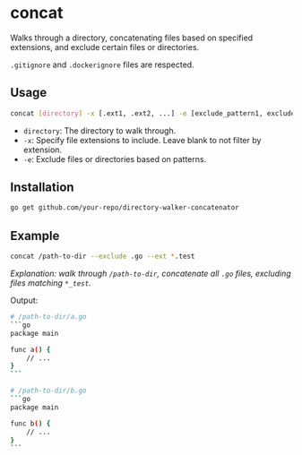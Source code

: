 # concat

Walks through a directory, concatenating files based on specified extensions, and exclude certain files or directories.

`.gitignore` and `.dockerignore` files are respected.

## Usage

```bash
concat [directory] -x [.ext1, .ext2, ...] -e [exclude_pattern1, exclude_pattern2, ...]
```

- `directory`: The directory to walk through.
- `-x`: Specify file extensions to include. Leave blank to not filter by extension.
- `-e`: Exclude files or directories based on patterns.

## Installation

```bash
go get github.com/your-repo/directory-walker-concatenator
```

## Example

```bash
concat /path-to-dir --exclude .go --ext *.test
```

_Explanation: walk through `/path-to-dir`, concatenate all `.go` files, excluding files matching `*_test`._

Output:

````bash
# /path-to-dir/a.go
```go
package main

func a() {
    // ...
}
```

# /path-to-dir/b.go
```go
package main

func b() {
    // ...
}
```
````
